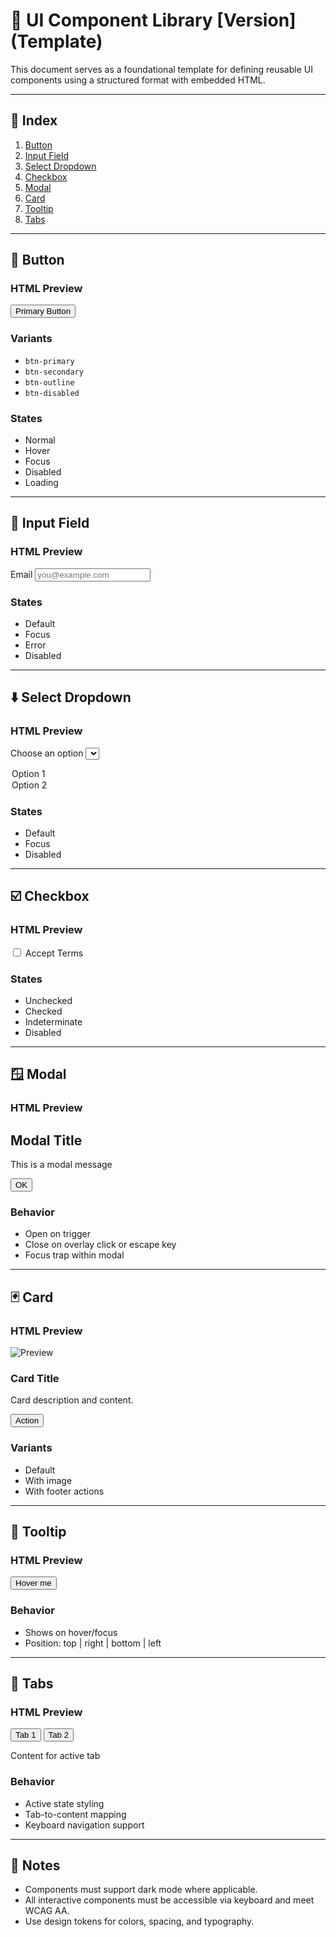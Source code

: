 
# 🧩 UI Component Library [Version] (Template)

This document serves as a foundational template for defining reusable UI components using a structured format with embedded HTML.

---

## 📁 Index

1. [Button](#button)
2. [Input Field](#input-field)
3. [Select Dropdown](#select-dropdown)
4. [Checkbox](#checkbox)
5. [Modal](#modal)
6. [Card](#card)
7. [Tooltip](#tooltip)
8. [Tabs](#tabs)

---

## 🔘 Button

### HTML Preview

<button class="btn btn-primary">Primary Button</button>

### Variants

- `btn-primary`
- `btn-secondary`
- `btn-outline`
- `btn-disabled`

### States

- Normal
- Hover
- Focus
- Disabled
- Loading

---

## 📝 Input Field

### HTML Preview

<label for="email">Email</label>
<input type="email" id="email" class="input input-default" placeholder="you@example.com" />

### States

- Default
- Focus
- Error
- Disabled

---

## ⬇️ Select Dropdown

### HTML Preview

<label for="options">Choose an option</label>
<select id="options" class="select">
  <option value="1">Option 1</option>
  <option value="2">Option 2</option>
</select>

### States

- Default
- Focus
- Disabled

---

## ☑️ Checkbox

### HTML Preview

<label class="checkbox">
  <input type="checkbox" />
  Accept Terms
</label>

### States

- Unchecked
- Checked
- Indeterminate
- Disabled

---

## 🪟 Modal

### HTML Preview

<div class="modal">
  <div class="modal-content">
    <h2>Modal Title</h2>
    <p>This is a modal message</p>
    <button class="btn btn-primary">OK</button>
  </div>
</div>

### Behavior

- Open on trigger
- Close on overlay click or escape key
- Focus trap within modal

---

## 🃏 Card

### HTML Preview

<div class="card">
  <img src="image.jpg" alt="Preview" class="card-img">
  <div class="card-body">
    <h3 class="card-title">Card Title</h3>
    <p class="card-text">Card description and content.</p>
    <button class="btn btn-secondary">Action</button>
  </div>
</div>

### Variants

- Default
- With image
- With footer actions

---

## 💬 Tooltip

### HTML Preview

<button class="tooltip" data-tooltip="More info">Hover me</button>

### Behavior

- Shows on hover/focus
- Position: top | right | bottom | left

---

## 🧷 Tabs

### HTML Preview

<div class="tabs">
  <button class="tab active">Tab 1</button>
  <button class="tab">Tab 2</button>
</div>
<div class="tab-content">
  <p>Content for active tab</p>
</div>

### Behavior

- Active state styling
- Tab-to-content mapping
- Keyboard navigation support

---

## 📎 Notes

- Components must support dark mode where applicable.
- All interactive components must be accessible via keyboard and meet WCAG AA.
- Use design tokens for colors, spacing, and typography.

